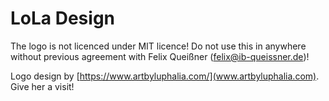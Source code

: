 # LoLa Design

The logo is not licenced under MIT licence!
Do not use this in anywhere without previous agreement with Felix Queißner (felix@ib-queissner.de)!

Logo design by [https://www.artbyluphalia.com/](www.artbyluphalia.com). Give her a visit!
